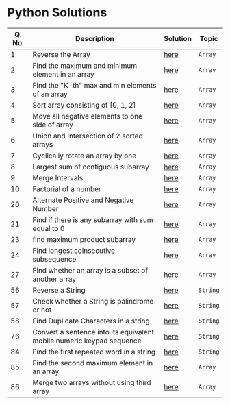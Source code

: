 # Python Solutions

Q. No. | Description | Solution | Topic
------ | ----------- | -------- | -----
1 | Reverse the Array | [here](https://github.com/Anacoder1/450-DSA-Questions/blob/main/python/Array/reverse_array.py) | `Array`
2 | Find the maximum and minimum element in an array | [here](https://github.com/Anacoder1/450-DSA-Questions/blob/main/python/Array/min_max_elements_array.py) | `Array`
3 | Find the "K-th" max and min elements of an array | [here](https://github.com/Anacoder1/450-DSA-Questions/blob/main/python/Array/kth_min_max_elements.py) | `Array`
4 | Sort array consisting of [0, 1, 2] | [here](https://github.com/Anacoder1/450-DSA-Questions/blob/main/python/Array/sort_array.py) | `Array`
5 | Move all negative elements to one side of array | [here](https://github.com/Anacoder1/450-DSA-Questions/blob/main/python/Array/move_negatives.py) | `Array`
6 | Union and Intersection of 2 sorted arrays | [here](https://github.com/Anacoder1/450-DSA-Questions/blob/main/python/Array/array_union_intersection.py) | `Array`
7 | Cyclically rotate an array by one | [here](https://github.com/Anacoder1/450-DSA-Questions/blob/main/python/Array/cyclic_rotate.py) | `Array`
8 | Largest sum of contiguous subarray | [here](https://github.com/Anacoder1/450-DSA-Questions/blob/main/python/Array/largest_subarray_sum.py) | `Array`
9 | Merge Intervals | [here](https://github.com/Anacoder1/450-DSA-Questions/blob/main/python/Array/merge_intervals.py) | `Array`
10 | Factorial of a number | [here](https://github.com/Anacoder1/450-DSA-Questions/blob/main/python/Array/factorial.py) | `Array`
20 | Alternate Positive and Negative Number | [here](https://github.com/Devang-C/450-DSA-Questions/blob/main/python/Array/36_positiveNegative.py) | `Array`
21 | Find if there is any subarray with sum equal to 0 | [here](https://github.com/ritik-kansal/450-DSA-Questions/blob/main/python/Array/21_subarray_with_sum0.py) | `Array`
23 | find maximum product subarray  | [here](https://github.com/ritik-kansal/450-DSA-Questions/blob/main/python/Array/23_maximum_product_subarray.py) | `Array`
24 | Find longest coinsecutive subsequence | [here](https://github.com/ritik-kansal/450-DSA-Questions/blob/main/python/Array/24_longest_consecutive_subsequence.py) | `Array`
27 | Find whether an array is a subset of another array | [here](https://github.com/ritik-kansal/450-DSA-Questions/blob/main/python/Array/27_subset_of_another_array.py) | `Array`
56 | Reverse a String | [here](https://github.com/Anacoder1/450-DSA-Questions/blob/main/python/String/Reverse_a_string.py) | `String`
57 | Check whether a String is palindrome or not | [here](https://github.com/mrpkdeveloper/450-DSA-Questions/blob/main/python/String/pallindromeString.py) | `String`
58 | Find Duplicate Characters in a string | [here](https://github.com/Anacoder1/450-DSA-Questions/blob/main/python/String/duplicates.py) | `String`
76 | Convert a sentence into its equivalent mobile numeric keypad sequence | [here](https://github.com/Devang-C/450-DSA-Questions/blob/main/python/String/76_ConvertSentenceToNumericKeypad.py) | `String`
84 | Find the first repeated word in a string | [here](https://github.com/mrpkdeveloper/450-DSA-Questions/blob/main/python/String/count_frequency_characters.py) | `String`
85 | Find the second maximum element in an array | [here](https://github.com/bishtanuj/450-DSA-Questions/blob/main/python/Array/second_max_element.py)  | `Array`
86 | Merge two arrays without using third array | [here](main/python/Array/merge_array_inplace.py)  | `Array` 

